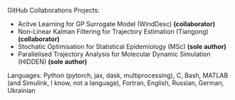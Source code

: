 

GitHub Collaborations Projects:
- Acitve Learning for GP Surrogate Model (WindDesc) **(collaborator)**
- Non-Linear Kalman Filtering for Trajectory Estimation (Tiangong) **(collaborator)**
- Stochatic Optimisation for Statistical Epidemiology (MSc) **(sole author)**
- Parallelised Trajectory Analysis for Molecular Dynamic Simulation (HIDDEN) **(sole author)**

Languages: Python (pytorch, jax, dask, multiprocessing), C, Bash, MATLAB (and Simulink, I know, not a language), Fortran, English, Russian, German, Ukrainian
